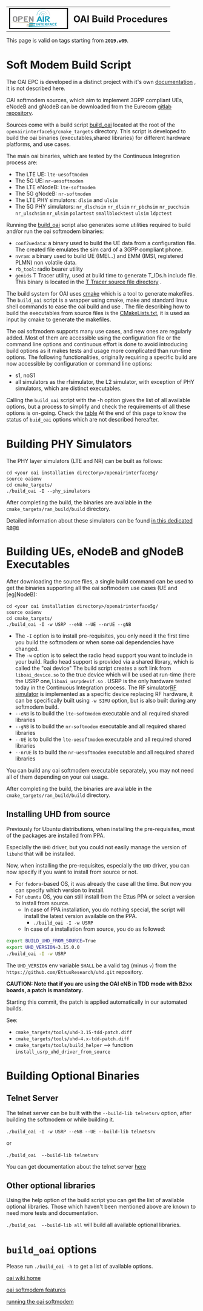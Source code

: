 <table style="border-collapse: collapse; border: none;">
  <tr style="border-collapse: collapse; border: none;">
    <td style="border-collapse: collapse; border: none;">
      <a href="http://www.openairinterface.org/">
         <img src="./images/oai_final_logo.png" alt="" border=3 height=50 width=150>
         </img>
      </a>
    </td>
    <td style="border-collapse: collapse; border: none; vertical-align: center;">
      <b><font size = "5">OAI Build Procedures</font></b>
    </td>
  </tr>
</table>

This page is valid on tags starting from **`2019.w09`**.

# Soft Modem Build Script

The OAI EPC is developed in a distinct project with it's own [documentation](https://github.com/OPENAIRINTERFACE/openair-epc-fed/wiki) , it is not described here.

OAI softmodem sources, which aim to implement 3GPP compliant UEs, eNodeB and gNodeB can be downloaded from the Eurecom [gitlab repository](./GET_SOURCES.md).

Sources come with a build script [build_oai](../cmake_targets/build_oai) located at the root of the `openairinterface5g/cmake_targets` directory. This script is developed to build the oai binaries (executables,shared libraries) for different hardware platforms, and use cases. 

The main oai binaries, which are tested by the Continuous Integration process are:

-  The LTE UE: `lte-uesoftmodem`
-  The 5G UE: `nr-uesoftmodem`
-  The LTE eNodeB: `lte-softmodem`
-  The 5G gNodeB: `nr-softmodem`
-  The LTE PHY simulators: `dlsim` and `ulsim`
-  The 5G PHY simulators: `nr_dlschsim` `nr_dlsim`   `nr_pbchsim` `nr_pucchsim` `nr_ulschsim` `nr_ulsim` `polartest` `smallblocktest`
   `ulsim` `ldpctest`

Running the  [build_oai](../cmake_targets/build_oai) script also generates some utilities required to build and/or run the oai softmodem binaries:

- `conf2uedata`: a binary used to build the UE data from a configuration file. The created file emulates the sim card  of a 3GPP compliant phone.
- `nvram`: a binary used to build UE (IMEI...) and EMM (IMSI, registered PLMN) non volatile data. 
- `rb_tool`: radio bearer utility 
- `genids` T Tracer utility, used at build time to generate T_IDs.h include file. This binary is located in the [T Tracer source file directory](../common/utils/T) .

The build system for OAI uses [cmake](https://cmake.org/) which is a  tool to generate makefiles. The `build_oai` script is a wrapper using cmake, make and standard linux shell commands to ease the oai build and use . The file describing how to build the executables from source files is the [CMakeLists.txt](../CMakeLists.txt), it is used as input by cmake to generate the makefiles.

The oai softmodem supports many use cases, and new ones are regularly added. Most of them are accessible using the configuration file or the command line options and continuous effort is done to avoid introducing build options as it makes tests and usage more complicated than run-time options. The following functionalities, originally requiring a specific build are now accessible by configuration or command line options:

- s1, noS1
- all simulators as the rfsimulator, the L2 simulator, with exception of PHY simulators, which are distinct executables. 


Calling the `build_oai` script with the -h option gives the list of all available options, but a process to simplify and check the requirements of all these options is on-going. Check the [table](BUILD.md "# `build_oai` options") At the end of this page to know the status of `buid_oai` options which are not described hereafter.

# Building PHY Simulators

The PHY layer simulators (LTE and NR) can be built as follows:  

```
cd <your oai installation directory>/openairinterface5g/
source oaienv
cd cmake_targets/
./build_oai -I --phy_simulators
```

After completing the build, the binaries are available in the `cmake_targets/ran_build/build` directory.

Detailed information about these simulators can be found [in this dedicated page](https://gitlab.eurecom.fr/oai/openairinterface5g/wikis/OpenAirLTEPhySimul)

# Building UEs, eNodeB and gNodeB Executables

After downloading the source files, a single build command can be used to get the binaries supporting all the oai softmodem use cases (UE and [eg]NodeB):

```
cd <your oai installation directory>/openairinterface5g/
source oaienv
cd cmake_targets/
./build_oai -I -w USRP --eNB --UE --nrUE --gNB
```

- The `-I` option is to install pre-requisites, you only need it the first time you build the softmodem or when some oai dependencies have changed.
- The `-w` option is to select the radio head support you want to include in your build. Radio head support is provided via a shared library, which is called the "oai device" The build script creates a soft link from `liboai_device.so` to the true device which will be used at run-time (here the USRP one,`liboai_usrpdevif.so` . USRP is the only hardware tested today in the Continuous Integration process. The RF simulator[RF simulator](../sdr/rfsimulator/README.md) is implemented as a specific device replacing RF hardware, it can be specifically built using `-w SIMU` option, but is also built during any softmodem build.
- `--eNB` is to build the `lte-softmodem` executable and all required shared libraries
- `--gNB` is to build the `nr-softmodem` executable and all required shared libraries
- `--UE` is to build the `lte-uesoftmodem` executable and all required shared libraries
- `--nrUE` is to build the `nr-uesoftmodem` executable and all required shared libraries

You can build any oai softmodem executable separately, you may not need all of them depending on your oai usage.

After completing the build, the binaries are available in the `cmake_targets/ran_build/build` directory.

## Installing UHD from source

Previously for Ubuntu distributions, when installing the pre-requisites, most of the packages are installed from PPA.

Especially the `UHD` driver, but you could not easily manage the version of `libuhd` that will be installed.

Now, when installing the pre-requisites, especially the `UHD` driver, you can now specify if you want to install from source or not.

- For `fedora`-based OS, it was already the case all the time. But now you can specify which version to install.
- For `ubuntu` OS, you can still install from the Ettus PPA or select a version to install from source.
  * In case of PPA installation, you do nothing special, the script will install the latest version available on the PPA.
    - `./build_oai -I -w USRP`
  * In case of a installation from source, you do as followed:

```bash
export BUILD_UHD_FROM_SOURCE=True
export UHD_VERSION=3.15.0.0
./build_oai -I -w USRP
```

The `UHD_VERSION` env variable `SHALL` be a valid tag (minus `v`) from the `https://github.com/EttusResearch/uhd.git` repository.

**CAUTION: Note that if you are using the OAI eNB in TDD mode with B2xx boards, a patch is mandatory.**

Starting this commit, the patch is applied automatically in our automated builds.

See:

* `cmake_targets/tools/uhd-3.15-tdd-patch.diff`
* `cmake_targets/tools/uhd-4.x-tdd-patch.diff`
* `cmake_targets/tools/build_helper` --> function `install_usrp_uhd_driver_from_source`

# Building Optional Binaries

## Telnet Server

The telnet server can be built  with the `--build-lib telnetsrv` option, after building the softmodem or while building it.

`./build_oai -I -w USRP --eNB --UE --build-lib telnetsrv`

or

`./build_oai  --build-lib telnetsrv`

You can get documentation about the telnet server  [here](common/utils/telnetsrv/DOC/telnetsrv.md)



## Other optional libraries

Using the help option of the build script you can get the list of available optional libraries. Those which haven't been mentioned above are known to need more tests and documentation. 

`./build_oai  --build-lib all` will build all available optional libraries.

# `build_oai` options

Please run `./build_oai -h` to get a list of available options.

[oai wiki home](https://gitlab.eurecom.fr/oai/openairinterface5g/wikis/home)

[oai softmodem features](FEATURE_SET.md)

[running the oai softmodem ](RUNMODEM.md)

